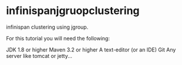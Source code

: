 # infinispanjgruopclustering
infinispan clustering using jgroup.

For this tutorial you will need the following:

JDK 1.8 or higher
Maven 3.2 or higher
A text-editor (or an IDE)
Git
Any server like tomcat or jetty...


